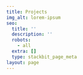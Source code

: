```yaml
---
title: Projects
img_alt: lorem-ipsum
seo:
  title: ''
  description: ''
  robots:
    - all
  extra: []
  type: stackbit_page_meta
layout: page
---
```

